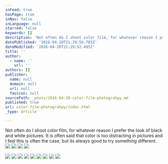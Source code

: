 ```yaml
---
inFeed: true
hasPage: true
inNav: false
inLanguage: null
starred: false
keywords: []
description: 'Not often do I shoot color film, for whatever reason I prefer the look of black and white pictures. It is often said that color is too distracting in pictures and I feel this is often the case, but its always good to try something different. '
datePublished: '2016-04-20T21:29:56.703Z'
dateModified: '2016-04-20T21:29:52.495Z'
title: ''
author:
  - name: ''
    url: ''
authors: []
publisher:
  name: null
  domain: null
  url: null
  favicon: null
sourcePath: _posts/2016-04-20-color-film-photograhpy.md
published: true
url: color-film-photograhpy/index.html
_type: Article

---
```

Not often do I shoot color film, for whatever reason I prefer the look of black and white pictures. It is often said that color is too distracting in pictures and I feel this is often the case, but its always good to try something different. ![](https://the-grid-user-content.s3-us-west-2.amazonaws.com/653ac1f6-4e16-42b0-b341-5363f46631bc.jpg)
![](https://the-grid-user-content.s3-us-west-2.amazonaws.com/37ef49b0-3282-478b-b272-390f30fea90b.jpg)
![](https://the-grid-user-content.s3-us-west-2.amazonaws.com/23e279e3-c54f-49b4-a50c-a43c08849555.jpg)
![](https://the-grid-user-content.s3-us-west-2.amazonaws.com/7fe84411-915a-43ba-aec4-4d7502693fda.jpg)

  
![](https://the-grid-user-content.s3-us-west-2.amazonaws.com/ece07443-58b0-4270-9319-f0fe20ff8ab9.jpg)
![](https://the-grid-user-content.s3-us-west-2.amazonaws.com/9eb739a4-984d-4324-8ae9-80b708f7224f.jpg)
![](https://the-grid-user-content.s3-us-west-2.amazonaws.com/06217ae1-b56a-4945-9c20-a5990d3c6dfc.jpg)
![](https://the-grid-user-content.s3-us-west-2.amazonaws.com/18fb9c4b-106a-4e0a-b5ed-17c7b0978670.jpg)
![](https://the-grid-user-content.s3-us-west-2.amazonaws.com/2cf1cb04-68ea-4f18-a1d8-08d0b14c3fe4.jpg)
![](https://the-grid-user-content.s3-us-west-2.amazonaws.com/9032887c-7ca4-452d-b9b3-638a0ddd5f73.jpg)
![](https://the-grid-user-content.s3-us-west-2.amazonaws.com/24e0e963-be2f-4ffc-a3e4-d23150946f68.jpg)
![](https://the-grid-user-content.s3-us-west-2.amazonaws.com/f39dcd5b-1ea5-4653-89a8-189cbb905fff.jpg)
![](https://the-grid-user-content.s3-us-west-2.amazonaws.com/c858b666-d8a3-42fb-9bac-a0aba69cd9d9.jpg)